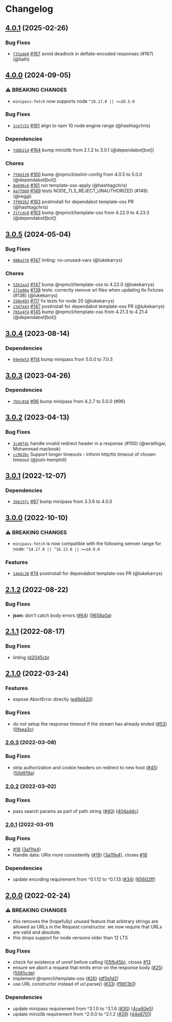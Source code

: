 # Changelog

## [4.0.1](https://github.com/npm/minipass-fetch/compare/v4.0.0...v4.0.1) (2025-02-26)
### Bug Fixes
* [`f33ade0`](https://github.com/npm/minipass-fetch/commit/f33ade0260605b49057e01ef19dc3caa1a6a1c45) [#167](https://github.com/npm/minipass-fetch/pull/167) avoid deadlock in deflate-encoded responses (#167) (@liath)

## [4.0.0](https://github.com/npm/minipass-fetch/compare/v3.0.5...v4.0.0) (2024-09-05)
### ⚠️ BREAKING CHANGES
* `minipass-fetch` now supports node `^18.17.0 || >=20.5.0`
### Bug Fixes
* [`1ce7c52`](https://github.com/npm/minipass-fetch/commit/1ce7c521ca6a895d7c7dda2adcce76d94ff10df0) [#161](https://github.com/npm/minipass-fetch/pull/161) align to npm 10 node engine range (@hashtagchris)
### Dependencies
* [`fddb214`](https://github.com/npm/minipass-fetch/commit/fddb214b731b6ae9c2c7da637c4596b15bdc965d) [#164](https://github.com/npm/minipass-fetch/pull/164) bump minizlib from 2.1.2 to 3.0.1 (@dependabot[bot])
### Chores
* [`f59d139`](https://github.com/npm/minipass-fetch/commit/f59d13935232e4b51475c35cc725bbbfb68af1a0) [#160](https://github.com/npm/minipass-fetch/pull/160) bump @npmcli/eslint-config from 4.0.5 to 5.0.0 (@dependabot[bot])
* [`8e696c6`](https://github.com/npm/minipass-fetch/commit/8e696c65d764dcb8522ead4485a4fdbf915d443b) [#161](https://github.com/npm/minipass-fetch/pull/161) run template-oss-apply (@hashtagchris)
* [`4a7fb89`](https://github.com/npm/minipass-fetch/commit/4a7fb89d3fd2e8477a854946e36ea129d18f1ceb) [#149](https://github.com/npm/minipass-fetch/pull/149) tests NODE_TLS_REJECT_UNAUTHORIZED (#149) (@reggi)
* [`7f99262`](https://github.com/npm/minipass-fetch/commit/7f99262467913f2fdd08387759b2a396516f4bed) [#163](https://github.com/npm/minipass-fetch/pull/163) postinstall for dependabot template-oss PR (@hashtagchris)
* [`21fcdc0`](https://github.com/npm/minipass-fetch/commit/21fcdc095ce1c808a70309f04016d554fade3308) [#163](https://github.com/npm/minipass-fetch/pull/163) bump @npmcli/template-oss from 4.22.0 to 4.23.3 (@dependabot[bot])

## [3.0.5](https://github.com/npm/minipass-fetch/compare/v3.0.4...v3.0.5) (2024-05-04)

### Bug Fixes

* [`980a276`](https://github.com/npm/minipass-fetch/commit/980a276b21681ca73a33679166e6ef3bb9cdf55a) [#147](https://github.com/npm/minipass-fetch/pull/147) linting: no-unused-vars (@lukekarrys)

### Chores

* [`52b1ea3`](https://github.com/npm/minipass-fetch/commit/52b1ea3e4f82ec163aefecca5796bc8db7ae8a31) [#147](https://github.com/npm/minipass-fetch/pull/147) bump @npmcli/template-oss to 4.22.0 (@lukekarrys)
* [`272e06e`](https://github.com/npm/minipass-fetch/commit/272e06e73fcd566c0446b3e235a996bb269c7e09) [#138](https://github.com/npm/minipass-fetch/pull/138) tests: correctly remove srl files when updating tls fixtures (#138) (@lukekarrys)
* [`250e493`](https://github.com/npm/minipass-fetch/commit/250e4936ea43cecb3d283183a49ca651cc6558d7) [#117](https://github.com/npm/minipass-fetch/pull/117) fix tests for node 20 (@lukekarrys)
* [`c5d7e43`](https://github.com/npm/minipass-fetch/commit/c5d7e4393aaa11e891b9616d633e988057990fd2) [#147](https://github.com/npm/minipass-fetch/pull/147) postinstall for dependabot template-oss PR (@lukekarrys)
* [`765e4f4`](https://github.com/npm/minipass-fetch/commit/765e4f4edcabd43590184ad47f91838ddb3871fd) [#145](https://github.com/npm/minipass-fetch/pull/145) bump @npmcli/template-oss from 4.21.3 to 4.21.4 (@dependabot[bot])

## [3.0.4](https://github.com/npm/minipass-fetch/compare/v3.0.3...v3.0.4) (2023-08-14)

### Dependencies

* [`69e9e53`](https://github.com/npm/minipass-fetch/commit/69e9e534a7e44897baa33a29f68276767b1ab805) [#114](https://github.com/npm/minipass-fetch/pull/114) bump minipass from 5.0.0 to 7.0.3

## [3.0.3](https://github.com/npm/minipass-fetch/compare/v3.0.2...v3.0.3) (2023-04-26)

### Dependencies

* [`7b5c016`](https://github.com/npm/minipass-fetch/commit/7b5c016c94a2ded9070f8a781895244fecb354c0) [#96](https://github.com/npm/minipass-fetch/pull/96) bump minipass from 4.2.7 to 5.0.0 (#96)

## [3.0.2](https://github.com/npm/minipass-fetch/compare/v3.0.1...v3.0.2) (2023-04-13)

### Bug Fixes

* [`3c40fdc`](https://github.com/npm/minipass-fetch/commit/3c40fdc8f179182bf9142b96e072a07bc9df746a) handle invalid redirect header in a response (#100) (@wraithgar, Mohammad macbook)
* [`cc962bc`](https://github.com/npm/minipass-fetch/commit/cc962bc03337d2f189a72e5a521b85289398f45d) Support longer timeouts - Inform http/tls timeout of chosen timeout (@josh-hemphill)

## [3.0.1](https://github.com/npm/minipass-fetch/compare/v3.0.0...v3.0.1) (2022-12-07)

### Dependencies

* [`1bb15fc`](https://github.com/npm/minipass-fetch/commit/1bb15fc33e873a29adb02149ee017b2c25c8a831) [#87](https://github.com/npm/minipass-fetch/pull/87) bump minipass from 3.3.6 to 4.0.0

## [3.0.0](https://github.com/npm/minipass-fetch/compare/v2.1.2...v3.0.0) (2022-10-10)

### ⚠️ BREAKING CHANGES

* `minipass-fetch` is now compatible with the following semver range for node: `^14.17.0 || ^16.13.0 || >=18.0.0`

### Features

* [`144dc38`](https://github.com/npm/minipass-fetch/commit/144dc38eb2e3be72ed916d426fc0063bd6cfacd4) [#74](https://github.com/npm/minipass-fetch/pull/74) postinstall for dependabot template-oss PR (@lukekarrys)

## [2.1.2](https://github.com/npm/minipass-fetch/compare/v2.1.1...v2.1.2) (2022-08-22)


### Bug Fixes

* **json:** don't catch body errors ([#64](https://github.com/npm/minipass-fetch/issues/64)) ([9658a0a](https://github.com/npm/minipass-fetch/commit/9658a0a60349b38e62011a22ab6e9079c4319e98))

## [2.1.1](https://github.com/npm/minipass-fetch/compare/v2.1.0...v2.1.1) (2022-08-17)


### Bug Fixes

* linting ([d2045cb](https://github.com/npm/minipass-fetch/commit/d2045cb25afb77e8c8f5c7551209922a16d5b215))

## [2.1.0](https://github.com/npm/minipass-fetch/compare/v2.0.3...v2.1.0) (2022-03-24)


### Features

* expose AbortError directly ([ed9d420](https://github.com/npm/minipass-fetch/commit/ed9d42026676a32e126e867186e2578e78e963f4))


### Bug Fixes

* do not setup the response timeout if the stream has already ended ([#53](https://github.com/npm/minipass-fetch/issues/53)) ([0feea3c](https://github.com/npm/minipass-fetch/commit/0feea3cf399b6a1888f3cf3292a12675c2306b4d))

### [2.0.3](https://www.github.com/npm/minipass-fetch/compare/v2.0.2...v2.0.3) (2022-03-08)


### Bug Fixes

* strip authorization and cookie headers on redirect to new host ([#45](https://www.github.com/npm/minipass-fetch/issues/45)) ([50d919a](https://www.github.com/npm/minipass-fetch/commit/50d919aafce3b95a8237a6e2dc93ae7e4215650f))

### [2.0.2](https://www.github.com/npm/minipass-fetch/compare/v2.0.1...v2.0.2) (2022-03-02)


### Bug Fixes

* pass search params as part of path string ([#40](https://www.github.com/npm/minipass-fetch/issues/40)) ([404ad4c](https://www.github.com/npm/minipass-fetch/commit/404ad4cf1a2c21563205bee21ca1ef785b31c72f))

### [2.0.1](https://www.github.com/npm/minipass-fetch/compare/v2.0.0...v2.0.1) (2022-03-01)


### Bug Fixes

* [#18](https://www.github.com/npm/minipass-fetch/issues/18) ([3a11fe4](https://www.github.com/npm/minipass-fetch/commit/3a11fe4c18587b61d4e212d332338bd3427f5894))
* Handle data: URIs more consistently ([#19](https://www.github.com/npm/minipass-fetch/issues/19)) ([3a11fe4](https://www.github.com/npm/minipass-fetch/commit/3a11fe4c18587b61d4e212d332338bd3427f5894)), closes [#18](https://www.github.com/npm/minipass-fetch/issues/18)


### Dependencies

* update encoding requirement from ^0.1.12 to ^0.1.13 ([#34](https://www.github.com/npm/minipass-fetch/issues/34)) ([65602ff](https://www.github.com/npm/minipass-fetch/commit/65602ffed38947efb13e907a165ebde22423cac9))

## [2.0.0](https://www.github.com/npm/minipass-fetch/compare/v1.4.1...v2.0.0) (2022-02-24)


### ⚠ BREAKING CHANGES

* this removes the (hopefully) unused feature that arbitrary strings are allowed as URLs in the Request constructor. we now require that URLs are valid and absolute.
* this drops support for node versions older than 12 LTS

### Bug Fixes

* check for existence of unref before calling ([05fb45b](https://www.github.com/npm/minipass-fetch/commit/05fb45b2289045899b8e762e0f16ff9dd6bbd767)), closes [#13](https://www.github.com/npm/minipass-fetch/issues/13)
* ensure we abort a request that emits error on the response body ([#25](https://www.github.com/npm/minipass-fetch/issues/25)) ([5565cde](https://www.github.com/npm/minipass-fetch/commit/5565cdef3cbcd0bc286794c42695f5ec2da83264))
* implement @npmcli/template-oss ([#26](https://www.github.com/npm/minipass-fetch/issues/26)) ([df5e1d2](https://www.github.com/npm/minipass-fetch/commit/df5e1d281372f88ecb8435aaec8ffa1712546390))
* use URL constructor instead of url.parse() ([#33](https://www.github.com/npm/minipass-fetch/issues/33)) ([f96f3b1](https://www.github.com/npm/minipass-fetch/commit/f96f3b13e68f3851fd9fadb762c58f441a4c3f48))


### Dependencies

* update minipass requirement from ^3.1.0 to ^3.1.6 ([#30](https://www.github.com/npm/minipass-fetch/issues/30)) ([4ce93e5](https://www.github.com/npm/minipass-fetch/commit/4ce93e5dd28b56457721454bea63f3c37b0d50d3))
* update minizlib requirement from ^2.0.0 to ^2.1.2 ([#29](https://www.github.com/npm/minipass-fetch/issues/29)) ([44e8701](https://www.github.com/npm/minipass-fetch/commit/44e8701d6c142223f6abe54c42f6e5a3d43707d7))

